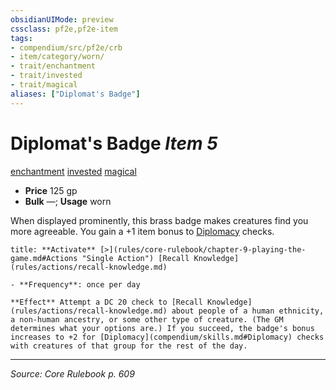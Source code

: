 ```yaml
---
obsidianUIMode: preview
cssclass: pf2e,pf2e-item
tags:
- compendium/src/pf2e/crb
- item/category/worn/
- trait/enchantment
- trait/invested
- trait/magical
aliases: ["Diplomat's Badge"]
---
```

# Diplomat's Badge *Item 5*  
[enchantment](enchantment.md "Enchantment School Trait")  [invested](invested.md "Invested Item Trait")  [magical](magical.md "Magical Item Trait")  

- **Price** 125 gp
- **Bulk** —; **Usage** worn

When displayed prominently, this brass badge makes creatures find you more agreeable. You gain a +1 item bonus to [Diplomacy](skills.md#Diplomacy) checks.

```ad-embed-ability
title: **Activate** [>](rules/core-rulebook/chapter-9-playing-the-game.md#Actions "Single Action") [Recall Knowledge](rules/actions/recall-knowledge.md)

- **Frequency**: once per day

**Effect** Attempt a DC 20 check to [Recall Knowledge](rules/actions/recall-knowledge.md) about people of a human ethnicity, a non-human ancestry, or some other type of creature. (The GM determines what your options are.) If you succeed, the badge's bonus increases to +2 for [Diplomacy](compendium/skills.md#Diplomacy) checks with creatures of that group for the rest of the day.
```


---
*Source: Core Rulebook p. 609*